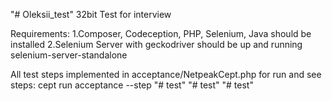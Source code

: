 "# Oleksii_test" 32bit
Test for interview

Requirements:
  1.Composer, Codeception, PHP, Selenium, Java should be installed
  2.Selenium Server with geckodriver should be up and running
    selenium-server-standalone

All test steps implemented in acceptance/NetpeakCept.php
  for run and see steps:
    cept run acceptance --step
"# test" 
"# test" 
"# test" 
